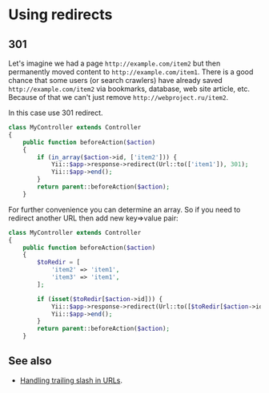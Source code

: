 Using redirects
===============

## 301

Let's imagine we had a page `http://example.com/item2` but then permanently moved content to `http://example.com/item1`.
There is a good chance that some users (or search crawlers) have already saved `http://example.com/item2` via
bookmarks, database, web site article, etc. Because of that we can't just remove `http://webproject.ru/item2`.

In this case use 301 redirect.

```php
class MyController extends Controller
{
    public function beforeAction($action)
    {
        if (in_array($action->id, ['item2'])) {
            Yii::$app->response->redirect(Url::to(['item1']), 301);
            Yii::$app->end();
        }
        return parent::beforeAction($action);
    }
```

For further convenience you can determine an array. So if you need to redirect another URL then add new key=>value pair:

```php
class MyController extends Controller
{
    public function beforeAction($action)
    {
        $toRedir = [
            'item2' => 'item1',
            'item3' => 'item1',
        ];

        if (isset($toRedir[$action->id])) {
            Yii::$app->response->redirect(Url::to([$toRedir[$action->id]]), 301);
            Yii::$app->end();
        }
        return parent::beforeAction($action);
    }
```

## See also

- [Handling trailing slash in URLs](handling-trailing-slash-in-urls.md).